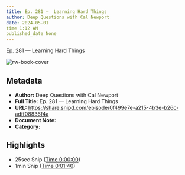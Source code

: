 ```yaml
---
title: Ep. 281 —  Learning Hard Things
author: Deep Questions with Cal Newport
date: 2024-05-01
time 1:12 AM
published_date None
---
```

Ep. 281 —  Learning Hard Things

![rw-book-cover](https://wsrv.nl/?url=https%3A%2F%2Fstorage.buzzsprout.com%2Fvariants%2F8nfciwljt3xraj5ihjktub9d08eu%2F5cfec01b44f3e29fae1fb88ade93fc4aecd05b192fbfbc2c2f1daa412b7c1921.jpg&w=100&h=100)

## Metadata
- **Author:** Deep Questions with Cal Newport
- **Full Title:** Ep. 281 —  Learning Hard Things
- **URL:** https://share.snipd.com/episode/0f499e7e-a215-4b3e-b26c-adff08836f4a
- **Document Note:** 
- **Category:**

## Highlights
- 25sec Snip ([Time 0:00:00](https://share.snipd.com/snip/d95b3093-03fe-44aa-ba58-139111c5fc7f))
- 1min Snip ([Time 0:01:40](https://share.snipd.com/snip/2441500b-d427-48bf-8ff6-51cb7e28833b))
